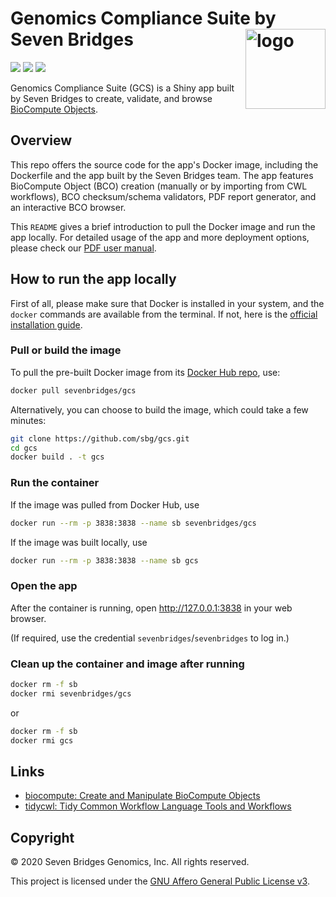# Genomics Compliance Suite by Seven Bridges <a href="https://www.sevenbridges.com"><img src="https://raw.githubusercontent.com/sbg/gcs/master/logo.png" align="right" alt="logo" height="128" width="128" /></a>

[![](https://img.shields.io/docker/cloud/build/sevenbridges/gcs.svg)](https://hub.docker.com/r/sevenbridges/gcs/builds)
[![](https://images.microbadger.com/badges/version/sevenbridges/gcs.svg)](https://microbadger.com/images/sevenbridges/gcs)
[![](https://img.shields.io/docker/pulls/sevenbridges/gcs.svg)](https://hub.docker.com/r/sevenbridges/gcs)

Genomics Compliance Suite (GCS) is a Shiny app built by Seven Bridges to create, validate, and browse [BioCompute Objects](https://biocomputeobject.org/).

## Overview

This repo offers the source code for the app's Docker image, including the Dockerfile and the app built by the Seven Bridges team. The app features BioCompute Object (BCO) creation (manually or by importing from CWL workflows), BCO checksum/schema validators, PDF report generator, and an interactive BCO browser.

This `README` gives a brief introduction to pull the Docker image and run the app locally. For detailed usage of the app and more deployment options, please check our [PDF user manual](https://sbg.github.io/gcs/gcs-user-manual.pdf).

## How to run the app locally

First of all, please make sure that Docker is installed in your system, and the `docker` commands are available from the terminal. If not, here is the [official installation guide](https://docs.docker.com/install/).

### Pull or build the image

To pull the pre-built Docker image from its [Docker Hub repo](https://hub.docker.com/r/sevenbridges/gcs), use:

```bash
docker pull sevenbridges/gcs
```

Alternatively, you can choose to build the image, which could take a few minutes:

```bash
git clone https://github.com/sbg/gcs.git
cd gcs
docker build . -t gcs
```

### Run the container

If the image was pulled from Docker Hub, use

```bash
docker run --rm -p 3838:3838 --name sb sevenbridges/gcs
```

If the image was built locally, use

```bash
docker run --rm -p 3838:3838 --name sb gcs
```

### Open the app

After the container is running, open http://127.0.0.1:3838 in your web browser.

(If required, use the credential `sevenbridges`/`sevenbridges` to log in.)

### Clean up the container and image after running

```bash
docker rm -f sb
docker rmi sevenbridges/gcs
```

or

```bash
docker rm -f sb
docker rmi gcs
```

## Links

- [biocompute: Create and Manipulate BioCompute Objects](https://cran.r-project.org/package=biocompute)
- [tidycwl: Tidy Common Workflow Language Tools and Workflows](https://cran.r-project.org/package=tidycwl)

## Copyright

© 2020 Seven Bridges Genomics, Inc. All rights reserved.

This project is licensed under the [GNU Affero General Public License v3](LICENSE).
